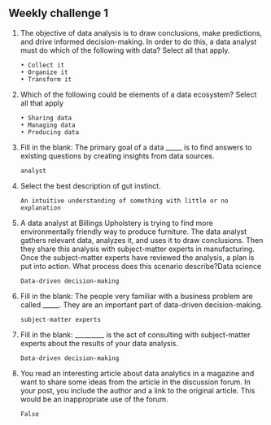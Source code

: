 ## Weekly challenge 1
1. The objective of data analysis is to draw conclusions, make predictions, and drive informed decision-making. In order to do this, a data analyst must do which of the following with data? Select all that apply.
   ```
   • Collect it
   • Organize it
   • Transform it
   ```
2. Which of the following could be elements of a data ecosystem? Select all that apply
   ```
   • Sharing data
   • Managing data
   • Producing data
   ```
3. Fill in the blank: The primary goal of a data _____ is to find answers to existing questions by creating insights from data sources.
   ```
   analyst
   ```
4. Select the best description of gut instinct.
   ```
   An intuitive understanding of something with little or no explanation
   ```
5. A data analyst at Billings Upholstery is trying to find more environmentally friendly way to produce furniture. The data analyst gathers relevant data, analyzes it, and uses it to draw conclusions. Then they share this analysis with subject-matter experts in manufacturing. Once the subject-matter experts have reviewed the analysis, a plan is put into action. What process does this scenario describe?Data science
   ```
   Data-driven decision-making
   ```
6. Fill in the blank: The people very familiar with a business problem are called _____. They are an important part of data-driven decision-making.
   ```
   subject-matter experts
   ```
7. Fill in the blank: _________ is the act of consulting with subject-matter experts about the results of your data analysis.
   ```
   Data-driven decision-making
   ```
8. You read an interesting article about data analytics in a magazine and want to share some ideas from the article in the discussion forum. In your post, you include the author and a link to the original article. This would be an inappropriate use of the forum.
   ```
   False
   ```